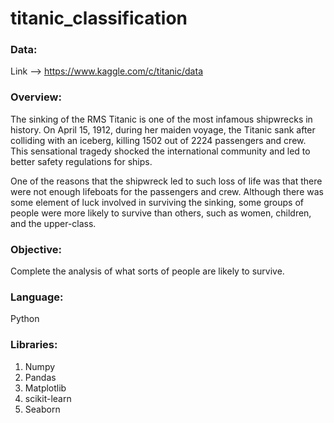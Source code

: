 # titanic_classification

### Data: 
Link --> https://www.kaggle.com/c/titanic/data

### Overview:

The sinking of the RMS Titanic is one of the most infamous shipwrecks in history. On April 15, 1912, during her maiden voyage, the Titanic sank after colliding with an iceberg, killing 1502 out of 2224 passengers and crew. This sensational tragedy shocked the international community and led to better safety regulations for ships.

One of the reasons that the shipwreck led to such loss of life was that there were not enough lifeboats for the passengers and crew. Although there was some element of luck involved in surviving the sinking, some groups of people were more likely to survive than others, such as women, children, and the upper-class.

### Objective:
Complete the analysis of what sorts of people are likely to survive.

### Language:
Python

### Libraries:
1. Numpy
2. Pandas
3. Matplotlib
4. scikit-learn
5. Seaborn
